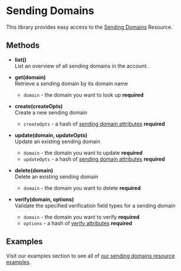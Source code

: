 # Sending Domains

This library provides easy access to the [Sending Domains](https://developers.sparkpost.com/api/sending-domains) Resource.

## Methods
* **list()**<br />
  List an overview of all sending domains in the account.

* **get(domain)**<br />
  Retrieve a sending domain by its domain name
  * `domain` - the domain you want to look up **required**

* **create(createOpts)**<br />
  Create a new sending domain
  * `createOpts` - a hash of [sending domain attributes](https://developers.sparkpost.com/api/sending-domains#header-sending-domain-attributes) **required**

* **update(domain, updateOpts)**<br />
  Update an existing sending domain
  * `domain` - the domain you want to update **required**
  * `updateOpts` - a hash of [sending domain attributes](https://developers.sparkpost.com/api/sending-domains#header-sending-domain-attributes) **required**

* **delete(domain)**<br />
  Delete an existing sending domain
  * `domain` - the domain you want to delete **required**

* **verify(domain, options)**<br />
  Validate the specified verification field types for a sending domain
  * `domain` - the domain you want to verify **required**
  * `options` - a hash of [verify attributes](https://developers.sparkpost.com/api/sending-domains#header-verify-attributes) **required**

## Examples

Visit our examples section to see all of [our sending domains resource examples](/examples/sendingDomains).
